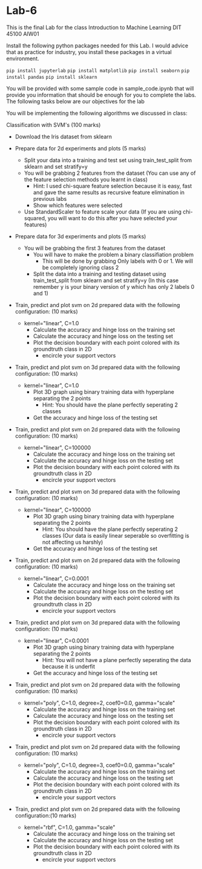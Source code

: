 # Lab-6
This is the final Lab for the class Introduction to Machine Learning DIT 45100 AIW01

Install the following python packages needed for this Lab. I would advice that as practice for industry, you install these packages in a virtual environment.

`pip install jupyterlab` `pip install matplotlib` `pip install seaborn` `pip install pandas` `pip install sklearn`

You will be provided with some sample code in sample_code.ipynb that will provide you information that should be enough for you to complete the labs. The following tasks below are our objectives for the lab

You will be implementing the following algorithms we discussed in class:

Classification with SVM's (100 marks)
  - Download the Iris dataset from sklearn
  - Prepare data for 2d experiments and plots (5 marks)
    - Split your data into a training and test set using train_test_split from sklearn and set stratify=y
    - You will be grabbing 2 features from the dataset (You can use any of the feature selection methods you learnt in class)
       - Hint: I used chi-square feature selection because it is easy, fast and gave the same results as recursive feature elimination in previous labs
       - Show which features were selected 
    - Use StandardScaler to feature scale your data (If you are using chi-squared, you will want to do this after you have selected your features)

  - Prepare data for 3d experiments and plots (5 marks)
    - You will be grabbing the first 3 features from the dataset 
      - You will have to make the problem a binary classifiation problem
        - This will be done by grabbing Only labels with 0 or 1. We will be completely ignoring class 2
      - Split the data into a training and testing dataset using train_test_split from sklearn and set stratify=y (In this case remember y is your binary version of y which has only 2 labels 0 and 1) 

  - Train, predict and plot svm on 2d prepared data with the following configuration: (10 marks)
    - kernel="linear", C=1.0
        - Calculate the accuracy and hinge loss on the training set
        - Calculate the accuracy and hinge loss on the testing set
        - Plot the decision boundary with each point colored with its groundtruth class in 2D
          - encircle your support vectors 

  - Train, predict and plot svm on 3d prepared data with the following configuration: (10 marks)
    - kernel="linear", C=1.0
      - Plot 3D graph using binary training data with hyperplane separating the 2 points
        - Hint: You should have the plane perfectly seperating 2 classes 
      - Get the accuracy and hinge loss of the testing set

  - Train, predict and plot svm on 2d prepared data with the following configuration: (10 marks)
      - kernel="linear", C=100000
        - Calculate the accuracy and hinge loss on the training set
        - Calculate the accuracy and hinge loss on the testing set
        - Plot the decision boundary with each point colored with its groundtruth class in 2D
          - encircle your support vectors 

  - Train, predict and plot svm on 3d prepared data with the following configuration: (10 marks)
    - kernel="linear", C=100000
      - Plot 3D graph using binary training data with hyperplane separating the 2 points
        - Hint: You should have the plane perfectly seperating 2 classes (Our data is easily linear seperable so overfitting is not affecting us harshly)
      - Get the accuracy and hinge loss of the testing set

  - Train, predict and plot svm on 2d prepared data with the following configuration: (10 marks)
    - kernel="linear", C=0.0001
       - Calculate the accuracy and hinge loss on the training set
       - Calculate the accuracy and hinge loss on the testing set
       - Plot the decision boundary with each point colored with its groundtruth class in 2D
         - encircle your support vectors

  - Train, predict and plot svm on 3d prepared data with the following configuration: (10 marks)
    - kernel="linear", C=0.0001
      - Plot 3D graph using binary training data with hyperplane separating the 2 points
        - Hint: You will not have a plane perfectly seperating the data because it is underfit
      - Get the accuracy and hinge loss of the testing set

  - Train, predict and plot svm on 2d prepared data with the following configuration: (10 marks)
    - kernel="poly", C=1.0, degree=2, coef0=0.0, gamma="scale"
        - Calculate the accuracy and hinge loss on the training set
        - Calculate the accuracy and hinge loss on the testing set
        - Plot the decision boundary with each point colored with its groundtruth class in 2D
          - encircle your support vectors

  - Train, predict and plot svm on 2d prepared data with the following configuration: (10 marks)
    - kernel="poly", C=1.0, degree=3, coef0=0.0, gamma="scale"
        - Calculate the accuracy and hinge loss on the training set
        - Calculate the accuracy and hinge loss on the testing set
        - Plot the decision boundary with each point colored with its groundtruth class in 2D
          - encircle your support vectors

  - Train, predict and plot svm on 2d prepared data with the following configuration:(10 marks)
    - kernel="rbf", C=1.0, gamma="scale"
        - Calculate the accuracy and hinge loss on the training set
        - Calculate the accuracy and hinge loss on the testing set
        - Plot the decision boundary with each point colored with its groundtruth class in 2D
          - encircle your support vectors
